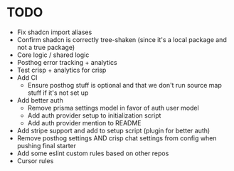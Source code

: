 # TODO

- Fix shadcn import aliases
- Confirm shadcn is correctly tree-shaken (since it's a local package and not a true package)
- Core logic / shared logic
- Posthog error tracking + analytics
- Test crisp + analytics for crisp
- Add CI
  - Ensure posthog stuff is optional and that we don't run source map stuff if it's not set up
- Add better auth
  - Remove prisma settings model in favor of auth user model
  - Add auth provider setup to initialization script
  - Add auth provider mention to README
- Add stripe support and add to setup script (plugin for better auth)
- Remove posthog settings AND crisp chat settings from config when pushing final starter
- Add some eslint custom rules based on other repos
- Cursor rules
